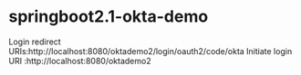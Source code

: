 # springboot2.1-okta-demo

Login redirect URIs:http://localhost:8080/oktademo2/login/oauth2/code/okta
Initiate login URI :http://localhost:8080/oktademo2

